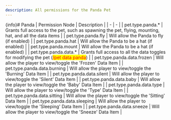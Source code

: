 ```yaml
---
description: All permissions for the Panda Pet
---
```


{info}# Panda
| Permission Node | Description |
| - | - |
| pet.type.panda.* | Grants full access to the pet, such as spawning the pet, flying, mounting, hat, and all the data items |
| pet.type.panda.fly | Will allow the Panda to fly (if enabled) |
| pet.type.panda.hat | Will allow the Panda to be a hat (if enabled) |
| pet.type.panda.mount | Will allow the Panda to be a hat (if enabled) |
| pet.type.panda.data.* | Grants full access to all the data toggles for modifying the pet (<mark style="color:red;">/pet data panda</mark>) |
| pet.type.panda.data.frozen | Will allow the player to view/toggle the 'Frozen' Data Item |
| pet.type.panda.data.burning | Will allow the player to view/toggle the 'Burning' Data Item |
| pet.type.panda.data.silent | Will allow the player to view/toggle the 'Silent' Data Item |
| pet.type.panda.data.baby | Will allow the player to view/toggle the 'Baby' Data Item |
| pet.type.panda.data.type | Will allow the player to view/toggle the 'Type' Data Item |
| pet.type.panda.data.sitting | Will allow the player to view/toggle the 'Sitting' Data Item |
| pet.type.panda.data.sleeping | Will allow the player to view/toggle the 'Sleeping' Data Item |
| pet.type.panda.data.sneeze | Will allow the player to view/toggle the 'Sneeze' Data Item |

